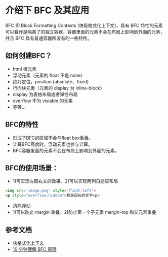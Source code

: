 # 介绍下 BFC 及其应用
BFC 即 Block Formatting Contexts (块级格式化上下文)，具有 BFC 特性的元素可以看作是隔离了的独立容器，容器里面的元素不会在布局上影响到外面的元素，并且 BFC 具有普通容器所没有的一些特性。

## 如何创建BFC？
- html 根元素
- 浮动元素（元素的 float 不是 none）
- 绝对定位，position (absolute、fixed)
- 行内块元素（元素的 display 为 inline-block）
- display 为表格布局或者弹性布局
- overflow 不为 visiable 的元素
- 等等...

## BFC的特性
- 形成了BFC的区域不会与float box重叠。
- 计算BFC高度时，浮动元素也参与计算。
- BFC容器里面的元素不会在布局上影响到外面的元素。

## BFC的使用场景：
- 1)可实现左图右文的效果。2)可以实现两列自适应布局
```html
<img src='image.png' style="float:left">
<p style="overflow:hidden">我是超长的文字<p>
```
- 清除浮动
- 1)可以防止 margin 重叠。2)防止第一个子元素 margin-top 和父元素重叠

## 参考文档
- [块格式化上下文](https://developer.mozilla.org/zh-CN/docs/Web/Guide/CSS/Block_formatting_context)
- [10 分钟理解 BFC 原理](https://zhuanlan.zhihu.com/p/25321647)

